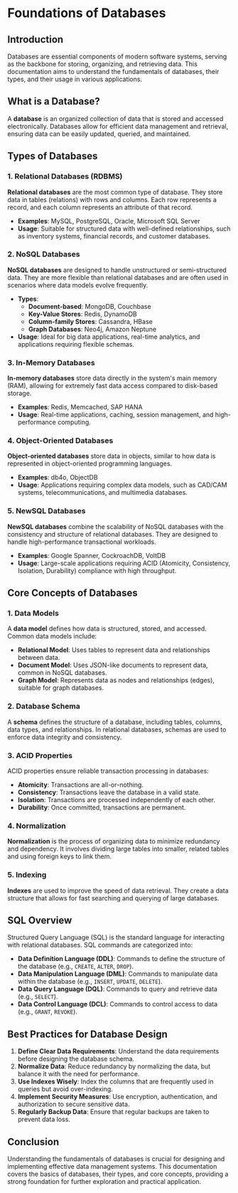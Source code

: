 # Foundations of Databases

## Introduction

Databases are essential components of modern software systems, serving as the backbone for storing, organizing, and retrieving data. This documentation aims to understand the fundamentals of databases, their types, and their usage in various applications.

## What is a Database?

A **database** is an organized collection of data that is stored and accessed electronically. Databases allow for efficient data management and retrieval, ensuring data can be easily updated, queried, and maintained.

## Types of Databases

### 1. Relational Databases (RDBMS)

**Relational databases** are the most common type of database. They store data in tables (relations) with rows and columns. Each row represents a record, and each column represents an attribute of that record.

- **Examples**: MySQL, PostgreSQL, Oracle, Microsoft SQL Server
- **Usage**: Suitable for structured data with well-defined relationships, such as inventory systems, financial records, and customer databases.

### 2. NoSQL Databases

**NoSQL databases** are designed to handle unstructured or semi-structured data. They are more flexible than relational databases and are often used in scenarios where data models evolve frequently.

- **Types**:
  - **Document-based**: MongoDB, Couchbase
  - **Key-Value Stores**: Redis, DynamoDB
  - **Column-family Stores**: Cassandra, HBase
  - **Graph Databases**: Neo4j, Amazon Neptune
- **Usage**: Ideal for big data applications, real-time analytics, and applications requiring flexible schemas.

### 3. In-Memory Databases

**In-memory databases** store data directly in the system's main memory (RAM), allowing for extremely fast data access compared to disk-based storage.

- **Examples**: Redis, Memcached, SAP HANA
- **Usage**: Real-time applications, caching, session management, and high-performance computing.

### 4. Object-Oriented Databases

**Object-oriented databases** store data in objects, similar to how data is represented in object-oriented programming languages.

- **Examples**: db4o, ObjectDB
- **Usage**: Applications requiring complex data models, such as CAD/CAM systems, telecommunications, and multimedia databases.

### 5. NewSQL Databases

**NewSQL databases** combine the scalability of NoSQL databases with the consistency and structure of relational databases. They are designed to handle high-performance transactional workloads.

- **Examples**: Google Spanner, CockroachDB, VoltDB
- **Usage**: Large-scale applications requiring ACID (Atomicity, Consistency, Isolation, Durability) compliance with high throughput.

## Core Concepts of Databases

### 1. Data Models

A **data model** defines how data is structured, stored, and accessed. Common data models include:

- **Relational Model**: Uses tables to represent data and relationships between data.
- **Document Model**: Uses JSON-like documents to represent data, common in NoSQL databases.
- **Graph Model**: Represents data as nodes and relationships (edges), suitable for graph databases.

### 2. Database Schema

A **schema** defines the structure of a database, including tables, columns, data types, and relationships. In relational databases, schemas are used to enforce data integrity and consistency.

### 3. ACID Properties

ACID properties ensure reliable transaction processing in databases:

- **Atomicity**: Transactions are all-or-nothing.
- **Consistency**: Transactions leave the database in a valid state.
- **Isolation**: Transactions are processed independently of each other.
- **Durability**: Once committed, transactions are permanent.

### 4. Normalization

**Normalization** is the process of organizing data to minimize redundancy and dependency. It involves dividing large tables into smaller, related tables and using foreign keys to link them.

### 5. Indexing

**Indexes** are used to improve the speed of data retrieval. They create a data structure that allows for fast searching and querying of large databases.

## SQL Overview

Structured Query Language (SQL) is the standard language for interacting with relational databases. SQL commands are categorized into:

- **Data Definition Language (DDL)**: Commands to define the structure of the database (e.g., `CREATE`, `ALTER`, `DROP`).
- **Data Manipulation Language (DML)**: Commands to manipulate data within the database (e.g., `INSERT`, `UPDATE`, `DELETE`).
- **Data Query Language (DQL)**: Commands to query and retrieve data (e.g., `SELECT`).
- **Data Control Language (DCL)**: Commands to control access to data (e.g., `GRANT`, `REVOKE`).

## Best Practices for Database Design

1. **Define Clear Data Requirements**: Understand the data requirements before designing the database schema.
2. **Normalize Data**: Reduce redundancy by normalizing the data, but balance it with the need for performance.
3. **Use Indexes Wisely**: Index the columns that are frequently used in queries but avoid over-indexing.
4. **Implement Security Measures**: Use encryption, authentication, and authorization to secure sensitive data.
5. **Regularly Backup Data**: Ensure that regular backups are taken to prevent data loss.

## Conclusion

Understanding the fundamentals of databases is crucial for designing and implementing effective data management systems. This documentation covers the basics of databases, their types, and core concepts, providing a strong foundation for further exploration and practical application.

